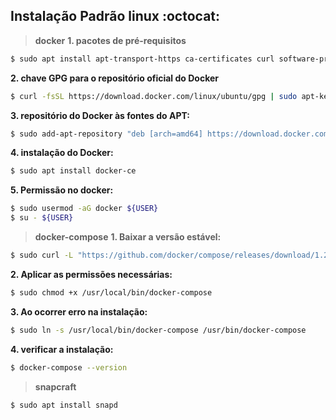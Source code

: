 ## Instalação Padrão linux :octocat:

> **docker**
**1. pacotes de pré-requisitos**
```sh
$ sudo apt install apt-transport-https ca-certificates curl software-properties-common
```
**2. chave GPG para o repositório oficial do Docker**
```sh
$ curl -fsSL https://download.docker.com/linux/ubuntu/gpg | sudo apt-key add -
```
**3. repositório do Docker às fontes do APT:**
```sh
$ sudo add-apt-repository "deb [arch=amd64] https://download.docker.com/linux/ubuntu bionic stable"
```
**4. instalação do Docker:**
```sh
$ sudo apt install docker-ce
```
**5. Permissão no docker:**
```sh
$ sudo usermod -aG docker ${USER}
$ su - ${USER}
```
> **docker-compose**
**1. Baixar a versão estável:**
```sh
$ sudo curl -L "https://github.com/docker/compose/releases/download/1.24.0/docker-compose-$(uname -s)-$(uname -m)" -o /usr/local/bin/docker-compose
```
**2. Aplicar as permissões necessárias:**
```sh
$ sudo chmod +x /usr/local/bin/docker-compose
```
**3. Ao ocorrer erro na instalação:**
```sh
$ sudo ln -s /usr/local/bin/docker-compose /usr/bin/docker-compose
```
**4. verificar a instalação:**
```sh
$ docker-compose --version
```
> **snapcraft**
```sh
$ sudo apt install snapd
